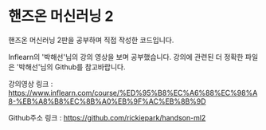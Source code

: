# 핸즈온 머신러닝 2
핸즈온 머신러닝 2판을 공부하며 직접 작성한 코드입니다.

Inflearn의 '박해선'님의 강의 영상을 보며 공부했습니다.
강의에 관련된 더 정확한 파일은 '박해선'님의 Github를 참고바랍니다.

강의영상 링크 : 
https://www.inflearn.com/course/%ED%95%B8%EC%A6%88%EC%98%A8-%EB%A8%B8%EC%8B%A0%EB%9F%AC%EB%8B%9D

Github주소 링크 : 
https://github.com/rickiepark/handson-ml2
